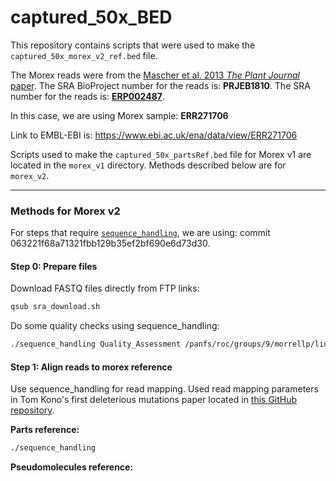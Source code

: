 # captured_50x_BED

This repository contains scripts that were used to make the `captured_50x_morex_v2_ref.bed` file.

The Morex reads were from the [Mascher et al. 2013 *The Plant Journal* paper](https://www.ncbi.nlm.nih.gov/pmc/articles/PMC4241023/). The SRA BioProject number for the reads is: **PRJEB1810**. The SRA number for the reads is: [**ERP002487**](https://trace.ncbi.nlm.nih.gov/Traces/sra/sra.cgi?study=ERP002487).

In this case, we are using Morex sample: **ERR271706**

Link to EMBL-EBI is: https://www.ebi.ac.uk/ena/data/view/ERR271706

Scripts used to make the `captured_50x_partsRef.bed` file for Morex v1 are located in the `morex_v1` directory. Methods described below are for `morex_v2`.

---

### Methods for Morex v2

For steps that require [`sequence_handling`](https://github.com/MorrellLAB/sequence_handling), we are using: commit 063221f68a71321fbb129b35ef2bf690e6d73d30.

#### Step 0: Prepare files

Download FASTQ files directly from FTP links:

```bash
qsub sra_download.sh
```

Do some quality checks using sequence_handling:

```bash
./sequence_handling Quality_Assessment /panfs/roc/groups/9/morrellp/liux1299/GitHub/captured_50x_BED/morex_v2/morex_v2_pseudomolecules_config
```

#### Step 1: Align reads to morex reference

Use sequence_handling for read mapping. Used read mapping parameters in Tom Kono's first deleterious mutations paper located in [this GitHub repository](https://github.com/MorrellLAB/Deleterious_Mutations/tree/master/Job_Scripts).

**Parts reference:**

```bash
./sequence_handling
```

**Pseudomolecules reference:**


